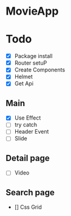 # MovieApp

# Todo

- [x] Package install
- [x] Router setuP
- [x] Create Components
- [x] Helmet
- [x] Get Api

## Main

- [x] Use Effect
- [ ] try catch
- [ ] Header Event
- [ ] Slide

## Detail page

- [ ] Video

## Search page

- [] Css Grid
